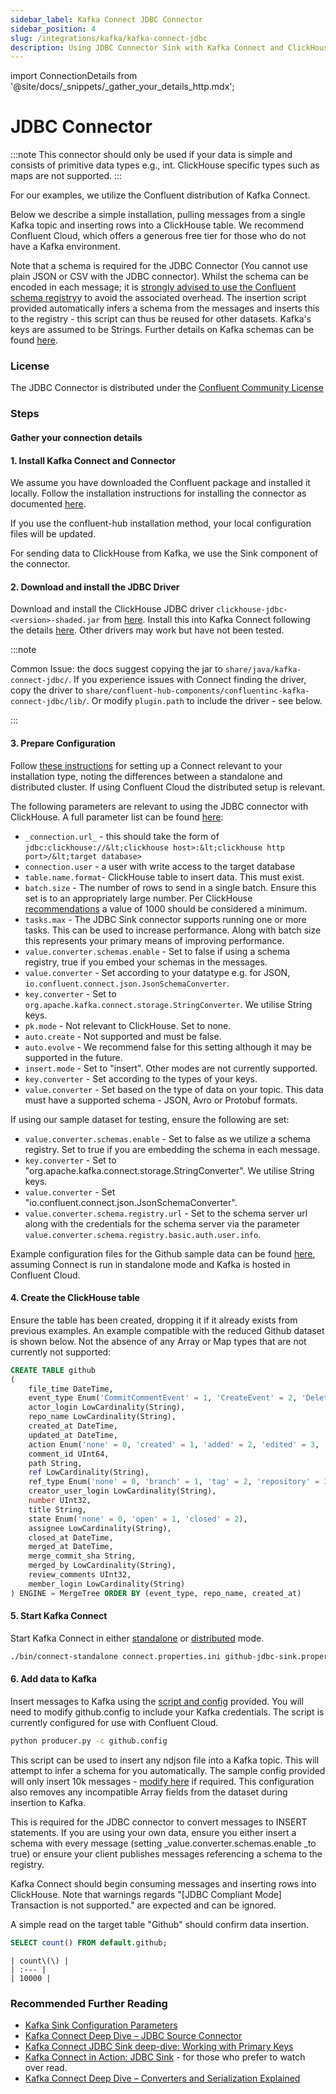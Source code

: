 ```yaml
---
sidebar_label: Kafka Connect JDBC Connector
sidebar_position: 4
slug: /integrations/kafka/kafka-connect-jdbc
description: Using JDBC Connector Sink with Kafka Connect and ClickHouse
---
```

import ConnectionDetails from '@site/docs/_snippets/_gather_your_details_http.mdx';

# JDBC Connector

:::note
This connector should only be used if your data is simple and consists of primitive data types e.g., int. ClickHouse specific types such as maps are not supported.
:::

For our examples, we utilize the Confluent distribution of Kafka Connect.

Below we describe a simple installation, pulling messages from a single Kafka topic and inserting rows into a ClickHouse table. We recommend Confluent Cloud, which offers a generous free tier for those who do not have a Kafka environment.

Note that a schema is required for the JDBC Connector (You cannot use plain JSON or CSV with the JDBC connector). Whilst the schema can be encoded in each message; it is [strongly advised to use the Confluent schema registry](https://www.confluent.io/blog/kafka-connect-deep-dive-converters-serialization-explained/#json-schemas)y to avoid the associated overhead. The insertion script provided automatically infers a schema from the messages and inserts this to the registry - this script can thus be reused for other datasets. Kafka's keys are assumed to be Strings. Further details on Kafka schemas can be found [here](https://docs.confluent.io/platform/current/schema-registry/index.html).

### License
The JDBC Connector is distributed under the [Confluent Community License](https://www.confluent.io/confluent-community-license)

### Steps
#### Gather your connection details
<ConnectionDetails />

#### 1. Install Kafka Connect and Connector


We assume you have downloaded the Confluent package and installed it locally. Follow the installation instructions for installing the connector as documented [here](https://docs.confluent.io/kafka-connect-jdbc/current/#install-the-jdbc-connector).

If you use the confluent-hub installation method, your local configuration files will be updated.

For sending data to ClickHouse from Kafka, we use the Sink component of the connector.


#### 2. Download and install the JDBC Driver

Download and install the ClickHouse JDBC driver `clickhouse-jdbc-<version>-shaded.jar` from [here](https://github.com/ClickHouse/clickhouse-java/releases). Install this into Kafka Connect following the details [here](https://docs.confluent.io/kafka-connect-jdbc/current/#installing-jdbc-drivers). Other drivers may work but have not been tested.

:::note

Common Issue: the docs suggest copying the jar to `share/java/kafka-connect-jdbc/`. If you experience issues with Connect finding the driver, copy the driver to `share/confluent-hub-components/confluentinc-kafka-connect-jdbc/lib/`. Or modify `plugin.path` to include the driver - see below.

:::

#### 3. Prepare Configuration

Follow [these instructions](https://docs.confluent.io/cloud/current/cp-component/connect-cloud-config.html#set-up-a-local-connect-worker-with-cp-install) for setting up a Connect relevant to your installation type, noting the differences between a standalone and distributed cluster. If using Confluent Cloud the distributed setup is relevant.

The following parameters are relevant to using the JDBC connector with ClickHouse. A full parameter list can be found [here](https://docs.confluent.io/kafka-connect-jdbc/current/sink-connector/index.html):


* `_connection.url_` - this should take the form of `jdbc:clickhouse://&lt;clickhouse host>:&lt;clickhouse http port>/&lt;target database>`
* `connection.user` - a user with write access to the target database
* `table.name.format`- ClickHouse table to insert data. This must exist.
* `batch.size` - The number of rows to send in a single batch. Ensure this set is to an appropriately large number. Per ClickHouse [recommendations](../../../concepts/why-clickhouse-is-so-fast.md#performance-when-inserting-data) a value of 1000 should be considered a minimum.
* `tasks.max` - The JDBC Sink connector supports running one or more tasks. This can be used to increase performance. Along with batch size this represents your primary means of improving performance.
* `value.converter.schemas.enable` - Set to false if using a schema registry, true if you embed your schemas in the messages.
* `value.converter` - Set according to your datatype e.g. for JSON, `io.confluent.connect.json.JsonSchemaConverter`.
* `key.converter` - Set to `org.apache.kafka.connect.storage.StringConverter`. We utilise String keys.
* `pk.mode` - Not relevant to ClickHouse. Set to none.
* `auto.create` - Not supported and must be false.
* `auto.evolve` - We recommend false for this setting although it may be supported in the future.
* `insert.mode` - Set to "insert". Other modes are not currently supported.
* `key.converter` - Set according to the types of your keys.
* `value.converter` - Set based on the type of data on your topic. This data must have a supported schema - JSON, Avro or Protobuf formats.

If using our sample dataset for testing, ensure the following are set:

* `value.converter.schemas.enable` - Set to false as we utilize a schema registry. Set to true if you are embedding the schema in each message.
* `key.converter` - Set to "org.apache.kafka.connect.storage.StringConverter". We utilise String keys.
* `value.converter` - Set "io.confluent.connect.json.JsonSchemaConverter".
* `value.converter.schema.registry.url` - Set to the schema server url along with the credentials for the schema server via the parameter `value.converter.schema.registry.basic.auth.user.info`.

Example configuration files for the Github sample data can be found [here](https://github.com/ClickHouse/kafka-samples/tree/main/github_events/jdbc_sink), assuming Connect is run in standalone mode and Kafka is hosted in Confluent Cloud.


#### 4. Create the ClickHouse table

Ensure the table has been created, dropping it if it already exists from previous examples. An example compatible with the reduced Github dataset is shown below. Not the absence of any Array or Map types that are not currently not supported:

```sql
CREATE TABLE github
(
    file_time DateTime,
    event_type Enum('CommitCommentEvent' = 1, 'CreateEvent' = 2, 'DeleteEvent' = 3, 'ForkEvent' = 4, 'GollumEvent' = 5, 'IssueCommentEvent' = 6, 'IssuesEvent' = 7, 'MemberEvent' = 8, 'PublicEvent' = 9, 'PullRequestEvent' = 10, 'PullRequestReviewCommentEvent' = 11, 'PushEvent' = 12, 'ReleaseEvent' = 13, 'SponsorshipEvent' = 14, 'WatchEvent' = 15, 'GistEvent' = 16, 'FollowEvent' = 17, 'DownloadEvent' = 18, 'PullRequestReviewEvent' = 19, 'ForkApplyEvent' = 20, 'Event' = 21, 'TeamAddEvent' = 22),
    actor_login LowCardinality(String),
    repo_name LowCardinality(String),
    created_at DateTime,
    updated_at DateTime,
    action Enum('none' = 0, 'created' = 1, 'added' = 2, 'edited' = 3, 'deleted' = 4, 'opened' = 5, 'closed' = 6, 'reopened' = 7, 'assigned' = 8, 'unassigned' = 9, 'labeled' = 10, 'unlabeled' = 11, 'review_requested' = 12, 'review_request_removed' = 13, 'synchronize' = 14, 'started' = 15, 'published' = 16, 'update' = 17, 'create' = 18, 'fork' = 19, 'merged' = 20),
    comment_id UInt64,
    path String,
    ref LowCardinality(String),
    ref_type Enum('none' = 0, 'branch' = 1, 'tag' = 2, 'repository' = 3, 'unknown' = 4),
    creator_user_login LowCardinality(String),
    number UInt32,
    title String,
    state Enum('none' = 0, 'open' = 1, 'closed' = 2),
    assignee LowCardinality(String),
    closed_at DateTime,
    merged_at DateTime,
    merge_commit_sha String,
    merged_by LowCardinality(String),
    review_comments UInt32,
    member_login LowCardinality(String)
) ENGINE = MergeTree ORDER BY (event_type, repo_name, created_at)
```

#### 5. Start Kafka Connect

Start Kafka Connect in either [standalone](https://docs.confluent.io/cloud/current/cp-component/connect-cloud-config.html#standalone-cluster) or [distributed](https://docs.confluent.io/cloud/current/cp-component/connect-cloud-config.html#distributed-cluster) mode.

```bash
./bin/connect-standalone connect.properties.ini github-jdbc-sink.properties.ini
```

#### 6. Add data to Kafka


Insert messages to Kafka using the [script and config](https://github.com/ClickHouse/kafka-samples/tree/main/producer) provided. You will need to modify github.config to include your Kafka credentials. The script is currently configured for use with Confluent Cloud.

```bash
python producer.py -c github.config
```

This script can be used to insert any ndjson file into a Kafka topic. This will attempt to infer a schema for you automatically. The sample config provided will only insert 10k messages - [modify here](https://github.com/ClickHouse/clickhouse-docs/tree/main/docs/en/integrations/data-ingestion/kafka/code/producer/github.config#L25) if required. This configuration also removes any incompatible Array fields from the dataset during insertion to Kafka.

This is required for the JDBC connector to convert messages to INSERT statements. If you are using your own data, ensure you either insert a schema with every message (setting _value.converter.schemas.enable _to true) or ensure your client publishes messages referencing a schema to the registry.

Kafka Connect should begin consuming messages and inserting rows into ClickHouse. Note that warnings regards "[JDBC Compliant Mode] Transaction is not supported." are expected and can be ignored.

A simple read on the target table "Github" should confirm data insertion.


```sql
SELECT count() FROM default.github;
```

```response
| count\(\) |
| :--- |
| 10000 |
```

### Recommended Further Reading

* [Kafka Sink Configuration Parameters](https://docs.confluent.io/kafka-connect-jdbc/current/sink-connector/sink_config_options.html#sink-config-options)
* [Kafka Connect Deep Dive – JDBC Source Connector](https://www.confluent.io/blog/kafka-connect-deep-dive-jdbc-source-connector)
* [Kafka Connect JDBC Sink deep-dive: Working with Primary Keys](https://rmoff.net/2021/03/12/kafka-connect-jdbc-sink-deep-dive-working-with-primary-keys/)
* [Kafka Connect in Action: JDBC Sink](https://www.youtube.com/watch?v=b-3qN_tlYR4&t=981s) - for those who prefer to watch over read.
* [Kafka Connect Deep Dive – Converters and Serialization Explained](https://www.confluent.io/blog/kafka-connect-deep-dive-converters-serialization-explained/#json-schemas)
